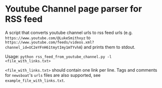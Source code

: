 # Youtube Channel page parser for RSS feed
A script that converts youtube channel urls to rss feed urls
(e.g. `https://www.youtube.com/@LukeSmithxyz` to `https://www.youtube.com/feeds/videos.xml?channel_id=UC2eYFnH61tmytImy1mTYvhA`)
and prints them to stdout.

Usage:
`python rss_feed_from_youtube_channel.py -l <file_with_links.txt>`

`<file_with_links.txt>` should contain one link per line. Tags and comments for `newsboat`'s `urls` files are also supported, see `example_file_with_links.txt`.

